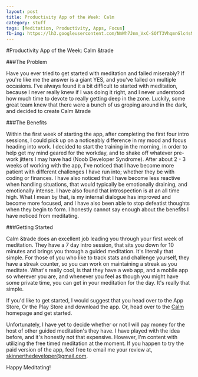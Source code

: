 ```yaml
---
layout: post
title: Productivity App of the Week: Calm
category: stuff
tags: [Meditation, Productivity, Apps, Focus]
fb-img: https://lh3.googleusercontent.com/NmWh7Jnm_VxC-SOfT3VhqmnGlc4sMWLJh9SDfBL1hRx7PG2WA0yS8VY7Mhi1m7P7UQ=w300
---
```


#Productivity App of the Week: Calm &trade

###The Problem

Have you ever tried to get started with meditation and failed miserably? If you're like me the answer is a giant YES, and you've failed on multiple occasions. I've
always found it a bit difficult to started with meditation, because I never really knew if I was doing it right, and I never understood how much time to devote to really
getting deep in the zone. Luckily, some great team knew that there were a bunch of us groping around in the dark, and decided to create Calm &trade

###The Benefits

Within the first week of starting the app, after completing the first four intro sessions, I could pick up on a noticeably difference in my mood and focus heading into work.
I decided to start the training in the morning, in order to help get my mind geared for the workday, and to shake off whatever pre-work jitters I may have had (Noob Developer Syndrome).
After about 2 - 3 weeks of working with the app, I've noticed that I have become more patient with different challenges I have run into; whether they be with coding or finances.
I have also noticed that I have become less reactive when handling situations, that would typically be emotionally draining, and emotionally intense. I have also found that introspection
is at an all time high. What I mean by that, is my internal dialogue has improved and become more focused, and I have also been able to stop defeatist thoughts when they begin to form.
I honestly cannot say enough about the benefits I have noticed from meditating.

###Getting Started

Calm &trade does an excellent job leading you through your first week of meditation. They have a 7 day intro session, that sits you down for 10 minutes and brings you
through a guided meditation. It's literally that simple. For those of you who like to track stats and challenge yourself, they have a streak counter, so you can work
on maintaining a streak as you meditate. What's really cool, is that they have a web app, and a mobile app so wherever you are, and whenever you feel as though you might
have some private time, you can get in your meditation for the day. It's really that simple.

If you'd like to get started, I would suggest that you head over to the App Store, Or the Play Store and download the app. Or, head over to the [Calm](www.calm.com) homepage
and get started.

Unfortunately, I have yet to decide whether or not I will pay money for the host of other guided meditation's they have. I have played with the idea before, and it's honestly
not that expensive. However, I'm content with utilizing the free timed meditation at the moment. If you happen to try the paid version of the app, feel free to email me your review at,
skinnerthedeveloper@gmail.com.

Happy Meditating!
